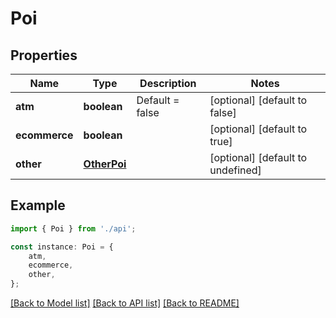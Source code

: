 # Poi


## Properties

Name | Type | Description | Notes
------------ | ------------- | ------------- | -------------
**atm** | **boolean** | Default &#x3D; false | [optional] [default to false]
**ecommerce** | **boolean** |  | [optional] [default to true]
**other** | [**OtherPoi**](OtherPoi.md) |  | [optional] [default to undefined]

## Example

```typescript
import { Poi } from './api';

const instance: Poi = {
    atm,
    ecommerce,
    other,
};
```

[[Back to Model list]](../README.md#documentation-for-models) [[Back to API list]](../README.md#documentation-for-api-endpoints) [[Back to README]](../README.md)

